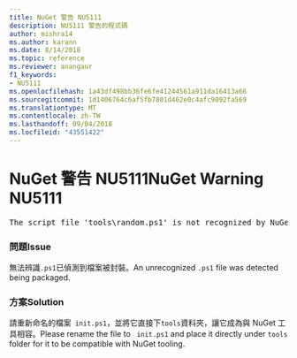 ```yaml
---
title: NuGet 警告 NU5111
description: NU5111 警告的程式碼
author: mishra14
ms.author: karann
ms.date: 8/14/2018
ms.topic: reference
ms.reviewer: anangaur
f1_keywords:
- NU5111
ms.openlocfilehash: 1a43df498bb36fe6fe41244561a911da16413a66
ms.sourcegitcommit: 1d1406764c6af5fb7801d462e0c4afc9092fa569
ms.translationtype: MT
ms.contentlocale: zh-TW
ms.lasthandoff: 09/04/2018
ms.locfileid: "43551422"
---
```

# <a name="nuget-warning-nu5111"></a><span data-ttu-id="12600-103">NuGet 警告 NU5111</span><span class="sxs-lookup"><span data-stu-id="12600-103">NuGet Warning NU5111</span></span>
<pre>The script file 'tools\random.ps1' is not recognized by NuGet and hence will not be executed during installation of this package. Rename it to install.ps1, uninstall.ps1 or init.ps1 and place it directly under 'tools'.</pre>

### <a name="issue"></a><span data-ttu-id="12600-104">問題</span><span class="sxs-lookup"><span data-stu-id="12600-104">Issue</span></span>

<span data-ttu-id="12600-105">無法辨識`.ps1`已偵測到檔案被封裝。</span><span class="sxs-lookup"><span data-stu-id="12600-105">An unrecognized `.ps1` file was detected being packaged.</span></span>


### <a name="solution"></a><span data-ttu-id="12600-106">方案</span><span class="sxs-lookup"><span data-stu-id="12600-106">Solution</span></span>

<span data-ttu-id="12600-107">請重新命名的檔案` init.ps1`，並將它直接下`tools`資料夾，讓它成為與 NuGet 工具相容。</span><span class="sxs-lookup"><span data-stu-id="12600-107">Please rename the file to ` init.ps1` and place it directly under `tools` folder for it to be compatible with NuGet tooling.</span></span>

